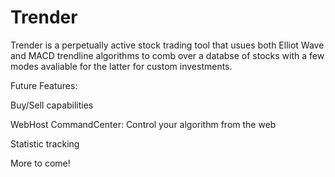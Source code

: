 # Trender


Trender is a perpetually active stock trading tool that usues both Elliot Wave and MACD trendline algorithms to 
comb over a databse of stocks with a few modes avaliable for the latter for custom investments.





Future Features:

Buy/Sell capabilities

WebHost CommandCenter: Control your algorithm from the web

Statistic tracking

More to come!
